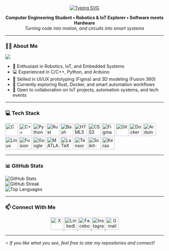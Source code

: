 <div align="center">
  <a href="https://git.io/typing-svg">
    <img src="https://readme-typing-svg.demolab.com?font=Fira+Code&pause=1000&color=F79B42&center=true&vCenter=true&width=435&lines=Hi%2C+I%60m+Suhan+Khadka" alt="Typing SVG" />
  </a>
</div>
<p align="center">
  <b>Computer Engineering Student • Robotics & IoT Explorer • Software meets Hardware</b><br>
  <i>Turning code into motion, and circuits into smart systems</i>
</p>

---

### 👨‍💻 About Me
[![](https://visitcount.itsvg.in/api?id=Xenon62&icon=0&color=0)](https://visitcount.itsvg.in)

- 🤖 Enthusiast in Robotics, IoT, and Embedded Systems  
- 💻 Experienced in C/C++, Python, and Arduino 
- 🎨 Skilled in UI/UX prototyping (Figma) and 3D modeling (Fusion 360)  
- 🌱 Currently exploring Rust, Docker, and smart automation workflows  
- 🤝 Open to collaboration on IoT projects, automation systems, and tech events  

---

### 💻 Tech Stack


  <img src="https://cdn.jsdelivr.net/gh/devicons/devicon/icons/c/c-original.svg" height="40" alt="C" />
  <img src="https://cdn.jsdelivr.net/gh/devicons/devicon/icons/cplusplus/cplusplus-original.svg" height="40" alt="C++" />
  <img src="https://cdn.jsdelivr.net/gh/devicons/devicon/icons/python/python-original.svg" height="40" alt="Python" />
  <img src="https://cdn.jsdelivr.net/gh/devicons/devicon/icons/rust/rust-original.svg" height="40" alt="Rust" />
  <img src="https://cdn.jsdelivr.net/gh/devicons/devicon/icons/bash/bash-original.svg" height="40" alt="Bash" />
  <img src="https://cdn.jsdelivr.net/gh/devicons/devicon/icons/html5/html5-original.svg" height="40" alt="HTML5" />
  <img src="https://cdn.jsdelivr.net/gh/devicons/devicon/icons/css3/css3-original.svg" height="40" alt="CSS3" />
  <img src="https://cdn.jsdelivr.net/gh/devicons/devicon/icons/figma/figma-original.svg" height="40" alt="Figma" />
  <img src="https://cdn.jsdelivr.net/gh/devicons/devicon/icons/git/git-original.svg" height="40" alt="Git" />
  <img src="https://cdn.jsdelivr.net/gh/devicons/devicon/icons/docker/docker-plain.svg" height="40" alt="Docker" />
  <img src="https://cdn.jsdelivr.net/gh/devicons/devicon/icons/arduino/arduino-original.svg" height="40" alt="Arduino" />
  <img src="https://cdn.jsdelivr.net/gh/devicons/devicon/icons/linux/linux-original.svg" height="40" alt="Linux" />
  <img src="https://cdn.jsdelivr.net/gh/devicons/devicon/icons/fusion/fusion-original.svg" height="40" alt="Fusion 360" />
  <img src="https://cdn.jsdelivr.net/gh/devicons/devicon/icons/googlecolab/googlecolab-original.svg" height="40" alt="Google Colab" />
  <img src="https://cdn.jsdelivr.net/gh/devicons/devicon/icons/matlab/matlab-original.svg" height="40" alt="MATLAB" />
  <img src="https://cdn.jsdelivr.net/gh/devicons/devicon/icons/latex/latex-original.svg" height="40" alt="LaTeX" />
  <img src="https://cdn.jsdelivr.net/gh/devicons/devicon/icons/tensorflow/tensorflow-original.svg" height="40" alt="TensorFlow" />
  <img src="https://cdn.jsdelivr.net/gh/devicons/devicon/icons/scikitlearn/scikitlearn-original.svg" height="40" alt="Scikit-learn" />
  <img src="https://cdn.jsdelivr.net/gh/devicons/devicon/icons/keras/keras-original.svg" height="40" alt="Keras" />


---

### 📊 GitHub Stats


  <img src="https://github-readme-stats.vercel.app/api?username=Xenon62&theme=ayu-mirage&hide_border=false&include_all_commits=true&count_private=true" alt="GitHub Stats" />
  <br>
  <img src="https://nirzak-streak-stats.vercel.app/?user=Xenon62&theme=ayu-mirage&hide_border=false" alt="GitHub Streak" />
  <br>
  <img src="https://github-readme-stats.vercel.app/api/top-langs/?username=Xenon62&theme=ayu-mirage&hide_border=false&layout=compact" alt="Top Languages" />

---


### 📫 Connect With Me

<p align="center">
  <a href="https://x.com/ultraman_62">
    <img src="https://cdn.jsdelivr.net/gh/devicons/devicon/icons/twitter/twitter-original.svg" height="40" alt="X" />
  </a>
  <a href="https://www.linkedin.com/in/suhan-khadka">
    <img src="https://cdn.jsdelivr.net/gh/devicons/devicon/icons/linkedin/linkedin-original.svg" height="40" alt="LinkedIn" />
  </a>
  <a href="https://facebook.com/suhan.khadka.35">
    <img src="https://cdn.jsdelivr.net/gh/devicons/devicon/icons/facebook/facebook-original.svg" height="40" alt="Facebook" />
  </a>
 <a href="https://instagram.com/suhan.khadka.30">
    <img src="https://skillicons.dev/icons?i=instagram" height="40" alt="Instagram" />
  </a>
 <a href="mailto:khsuhan100@gmail.com">
    <img src="https://skillicons.dev/icons?i=gmail" height="40" alt="Gmail" />
  </a>
</p>

---

⭐ _If you like what you see, feel free to star my repositories and connect!_
